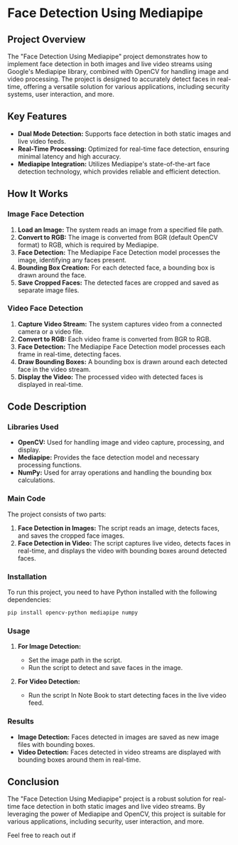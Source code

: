 # Face Detection Using Mediapipe

## Project Overview

The "Face Detection Using Mediapipe" project demonstrates how to implement face detection in both images and live video streams using Google's Mediapipe library, combined with OpenCV for handling image and video processing. The project is designed to accurately detect faces in real-time, offering a versatile solution for various applications, including security systems, user interaction, and more.

## Key Features

- **Dual Mode Detection:** Supports face detection in both static images and live video feeds.
- **Real-Time Processing:** Optimized for real-time face detection, ensuring minimal latency and high accuracy.
- **Mediapipe Integration:** Utilizes Mediapipe's state-of-the-art face detection technology, which provides reliable and efficient detection.

## How It Works

### Image Face Detection

1. **Load an Image:** The system reads an image from a specified file path.
2. **Convert to RGB:** The image is converted from BGR (default OpenCV format) to RGB, which is required by Mediapipe.
3. **Face Detection:** The Mediapipe Face Detection model processes the image, identifying any faces present.
4. **Bounding Box Creation:** For each detected face, a bounding box is drawn around the face.
5. **Save Cropped Faces:** The detected faces are cropped and saved as separate image files.

### Video Face Detection

1. **Capture Video Stream:** The system captures video from a connected camera or a video file.
2. **Convert to RGB:** Each video frame is converted from BGR to RGB.
3. **Face Detection:** The Mediapipe Face Detection model processes each frame in real-time, detecting faces.
4. **Draw Bounding Boxes:** A bounding box is drawn around each detected face in the video stream.
5. **Display the Video:** The processed video with detected faces is displayed in real-time.

## Code Description

### Libraries Used

- **OpenCV:** Used for handling image and video capture, processing, and display.
- **Mediapipe:** Provides the face detection model and necessary processing functions.
- **NumPy:** Used for array operations and handling the bounding box calculations.

### Main Code

The project consists of two parts:
1. **Face Detection in Images:** The script reads an image, detects faces, and saves the cropped face images.
2. **Face Detection in Video:** The script captures live video, detects faces in real-time, and displays the video with bounding boxes around detected faces.

### Installation

To run this project, you need to have Python installed with the following dependencies:
```bash
pip install opencv-python mediapipe numpy
```

### Usage

1. **For Image Detection:**
   - Set the image path in the script.
   - Run the script to detect and save faces in the image.

2. **For Video Detection:**
   - Run the script In Note Book to start detecting faces in the live video feed.


### Results

- **Image Detection:** Faces detected in images are saved as new image files with bounding boxes.
- **Video Detection:** Faces detected in video streams are displayed with bounding boxes around them in real-time.

## Conclusion

The "Face Detection Using Mediapipe" project is a robust solution for real-time face detection in both static images and live video streams. By leveraging the power of Mediapipe and OpenCV, this project is suitable for various applications, including security, user interaction, and more.

Feel free to reach out if
